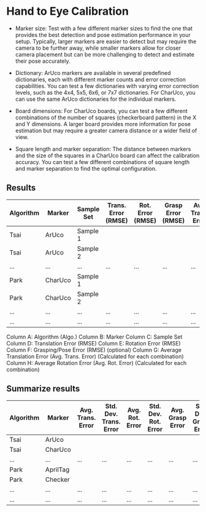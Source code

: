 # Hand to Eye Calibration

- Marker size: Test with a few different marker sizes to find the one that provides the best detection and pose estimation performance in your setup. Typically, larger markers are easier to detect but may require the camera to be further away, while smaller markers allow for closer camera placement but can be more challenging to detect and estimate their pose accurately.

- Dictionary: ArUco markers are available in several predefined dictionaries, each with different marker counts and error correction capabilities. You can test a few dictionaries with varying error correction levels, such as the 4x4, 5x5, 6x6, or 7x7 dictionaries. For CharUco, you can use the same ArUco dictionaries for the individual markers.

- Board dimensions: For CharUco boards, you can test a few different combinations of the number of squares (checkerboard pattern) in the X and Y dimensions. A larger board provides more information for pose estimation but may require a greater camera distance or a wider field of view.

- Square length and marker separation: The distance between markers and the size of the squares in a CharUco board can affect the calibration accuracy. You can test a few different combinations of square length and marker separation to find the optimal configuration.


## Results

| Algorithm | Marker   | Sample Set | Trans. Error (RMSE) | Rot. Error (RMSE) | Grasp Error (RMSE) | Avg. Trans. Error | Avg. Rot. Error |
|-----------|----------|------------|---------------------|-------------------|--------------------|------------------|----------------|
| Tsai      | ArUco    | Sample 1   |                     |                   |                    |                  |                |
| Tsai      | ArUco    | Sample 2   |                     |                   |                    |                  |                |
| ...       | ...      | ...        | ...                 | ...               | ...                | ...              | ...            |
| Park      | CharUco  | Sample 1   |                     |                   |                    |                  |                |
| Park      | CharUco  | Sample 2   |                     |                   |                    |                  |                |
| ...       | ...      | ...        | ...                 | ...               | ...                | ...              | ...            |
| ...       | ...      | ...        | ...                 | ...               | ...                | ...              | ...            |

Column A: Algorithm (Algo.)
Column B: Marker
Column C: Sample Set
Column D: Translation Error (RMSE)
Column E: Rotation Error (RMSE)
Column F: Grasping/Pose Error (RMSE) (optional)
Column G: Average Translation Error (Avg. Trans. Error) (Calculated for each combination)
Column H: Average Rotation Error (Avg. Rot. Error) (Calculated for each combination)

## Summarize results

| Algorithm | Marker   | Avg. Trans. Error | Std. Dev. Trans. Error | Avg. Rot. Error | Std. Dev. Rot. Error | Avg. Grasp Error | Std. Dev. Grasp Error |
|-----------|----------|-------------------|------------------------|-----------------|----------------------|------------------|----------------------|
| Tsai      | ArUco    |                   |                        |                 |                      |                  |                      |
| Tsai      | CharUco  |                   |                        |                 |                      |                  |                      |
| ...       | ...      | ...               | ...                    | ...             | ...                  | ...              | ...                  |
| Park      | AprilTag |                   |                        |                 |                      |                  |                      |
| Park      | Checker  |                   |                        |                 |                      |                  |                      |
| ...       | ...      | ...               | ...                    | ...             | ...                  | ...              | ...                  |
| ...       | ...      | ...               | ...                    | ...             | ...                  | ...              | ...                  |
